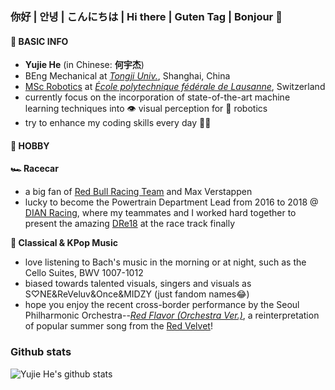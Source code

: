 ### 你好 | 안녕 | こんにちは | Hi there | Guten Tag | Bonjour 👋

#### **🔬 BASIC INFO**

- **Yujie He** (in Chinese: **何宇杰**)
- BEng Mechanical at [*Tongji Univ.*](https://www.tongji.edu.cn/), Shanghai, China
- [MSc Robotics](https://www.epfl.ch/education/master/programs/robotics/) at [*École polytechnique fédérale de Lausanne*](https://epfl.ch/), Switzerland
- currently focus on the incorporation of state-of-the-art machine learning techniques into 👁 visual perception for 🤖 robotics
- try to enhance my coding skills every day 👨‍💻

#### 🎈 **HOBBY**

**🏎 Racecar**

- a big fan of [Red Bull Racing Team](https://twitter.com/redbullracing) and Max Verstappen 
- lucky to become the Powertrain Department Lead from 2016 to 2018 @ [DIAN Racing](https://www.instagram.com/dianracing/), where my teammates and I worked hard together to present the amazing [DRe18](https://www.youtube.com/watch?v=bWmHDvBw1qw) at the race track finally

**🎼 Classical & KPop Music**

- love listening to Bach's music in the morning or at night, such as the Cello Suites, BWV 1007-1012
- biased towards talented visuals, singers and visuals as S♡NE&ReVeluv&Once&MIDZY (just fandom names😂) 
- hope you enjoy the recent cross-border performance by the Seoul Philharmonic Orchestra--[*Red Flavor (Orchestra Ver.)*](https://youtu.be/9tpWTRCQ6Hg), a reinterpretation of popular summer song from the [Red Velvet](http://redvelvet.smtown.com/)!

### Github stats

![Yujie He's github stats](https://github-readme-stats.vercel.app/api?username=hibetterheyj&count_private=true&show_icons=true)

<!--
**hibetterheyj/hibetterheyj** is a ✨ _special_ ✨ repository because its `README.md` (this file) appears on your GitHub profile.

Here are some ideas to get you started:

- 🔭 I’m currently working on ...
- 🌱 I’m currently learning ...
- 👯 I’m looking to collaborate on ...
- 🤔 I’m looking for help with ...
- 💬 Ask me about ...
- 📫 How to reach me: ...
- 😄 Pronouns: ...
- ⚡ Fun fact: ...
-->
